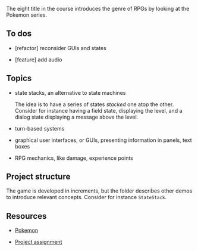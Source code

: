 The eight title in the course introduces the genre of RPGs by looking at the Pokemon series.

## To dos

- [refactor] reconsider GUIs and states

- [feature] add audio

## Topics

- state stacks, an alternative to state machines

  The idea is to have a series of states _stacked_ one atop the other. Consider for instance having a field state, displaying the level, and a dialog state displaying a message above the level.

- turn-based systems

- graphical user interfaces, or GUIs, presenting information in panels, text boxes

- RPG mechanics, like damage, experience points

## Project structure

The game is developed in increments, but the folder describes other demos to introduce relevant concepts. Consider for instance `StateStack`.

## Resources

- [Pokemon](https://youtu.be/gx_qorHxBpI)

- [Project assignment](https://docs.cs50.net/ocw/games/assignments/7/assignment7.html)
